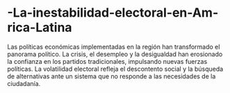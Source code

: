 # -La-inestabilidad-electoral-en-Am-rica-Latina
Las políticas económicas implementadas en la región han transformado el panorama político. La crisis, el desempleo y la desigualdad han erosionado la confianza en los partidos tradicionales, impulsando nuevas fuerzas políticas. La volatilidad electoral refleja el descontento social y la búsqueda de alternativas ante un sistema que no responde a las necesidades de la ciudadanía.
